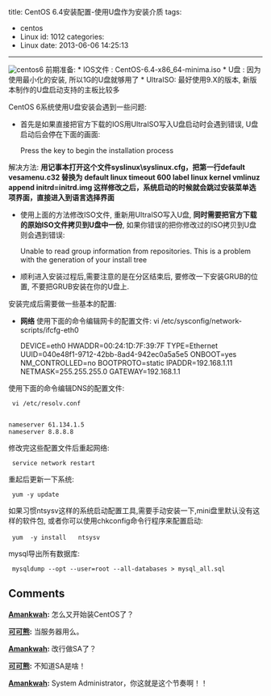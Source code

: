 title: CentOS 6.4安装配置-使用U盘作为安装介质
tags:
  - centos
  - Linux
id: 1012
categories:
  - Linux
date: 2013-06-06 14:25:13
---

![centos6](https://asset-1258390188.cos.ap-shanghai.myqcloud.com/centos61.jpg)
前期准备:
     * IOS文件 : CentOS-6.4-x86_64-minima.iso 
     * U盘 : 因为使用最小化的安装, 所以1G的U盘就够用了 
     * UltraISO: 最好使用9.X的版本, 新版本制作的U盘启动支持的主板比较多 


CentOS 6系统使用U盘安装会遇到一些问题:
* 首先是如果直接把官方下载的IOS用UltraISO写入U盘启动时会遇到错误, U盘启动后会停在下面的画面: 


     Press the <enter> key to begin the installation process
 
解决方法: **用记事本打开这个文件syslinux\syslinux.cfg，把第一行default vesamenu.c32 替换为 default linux timeout 600 label linux kernel vmlinuz append initrd=initrd.img 这样修改之后，系统启动的时候就会跳过安装菜单选项界面，直接进入到语言选择界面**
* 使用上面的方法修改ISO文件, 重新用UltraISO写入U盘, **同时需要把官方下载的原始ISO文件拷贝到U盘中一份**, 如果你错误的把你修改过的ISO拷贝到U盘则会遇到错误:

     Unable to read group information from repositories. This is a problem with the generation of your install tree

* 顺利进入安装过程后,需要注意的是在分区结束后, 要修改一下安装GRUB的位置, 不要把GRUB安装在你的U盘上.

安装完成后需要做一些基本的配置: 

* **网络**
使用下面的命令编辑网卡的配置文件: 
     vi /etc/sysconfig/network-scripts/ifcfg-eth0

    
    DEVICE=eth0
    HWADDR=00:24:1D:7F:39:7F
    TYPE=Ethernet
    UUID=040e48f1-9712-42bb-8ad4-942ec0a5a5e5
    ONBOOT=yes
    NM_CONTROLLED=no
    BOOTPROTO=static
    IPADDR=192.168.1.11
    NETMASK=255.255.255.0
    GATEWAY=192.168.1.1


使用下面的命令编辑DNS的配置文件:

     vi /etc/resolv.conf

    
    nameserver 61.134.1.5
    nameserver 8.8.8.8


修改完这些配置文件后重起网络:

     service network restart

重起后更新一下系统:

     yum -y update

如果习惯ntsysv这样的系统启动配置工具,需要手动安装一下,mini盘里默认没有这样的软件包, 或者你可以使用chkconfig命令行程序来配置启动:

     yum  -y install　　ntsysv

mysql导出所有数据库:

     mysqldump --opt --user=root --all-databases > mysql_all.sql
## Comments

**[Amankwah](#25350 "2013-06-06 20:08:10"):** 怎么又开始装CentOS了？

**[可可熊](#25351 "2013-06-06 21:00:33"):** 当服务器用么。

**[Amankwah](#25352 "2013-06-07 11:09:30"):** 改行做SA了？

**[可可熊](#25353 "2013-06-07 16:55:39"):** 不知道SA是啥！

**[Amankwah](#25354 "2013-06-08 11:47:43"):** System Administrator，你这就是这个节奏啊！！


